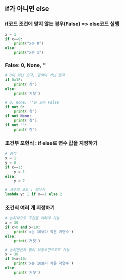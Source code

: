 ## if가 아니면 else
### if코드 조건에 맞지 않는 경우(False) => else코드 실행
```python
x = 1
if x==0:
    print("x는 0")
else:
    print("x는 1")
```

### False: 0, None, ''
```python
# 0이 아닌 숫자, 공백이 아닌 문자
if 0x1F:
    print('참')
else:
    print('거짓')

# 0, None, ''는 모두 False
if not 0:
    print('참')
if not None:
    print('참')
if not '':
    print('참')
```

### 조건부 포현식 : if else로 변수 값을 지정하기
```python
# 정석
x = 1
y = 0
if x==1:
    y = 1
else:
    y = 2

# 고수의 코드 : 람다식
lambda y: 1 if x==1 else 2
```

### 조건식 여러 개 지정하기
```python
# 논리식으로 조건을 여러개 가능
x = 30
if x>0 and x<10:
    print('x는 10보다 작은 자연수')
else:
    print('거짓')

# 논리연산자 없이 부등호만으로도 가능
x = 30
if 0<x<10:
    print('x는 10보다 작은 자연수')
else:
    print('거짓')
```